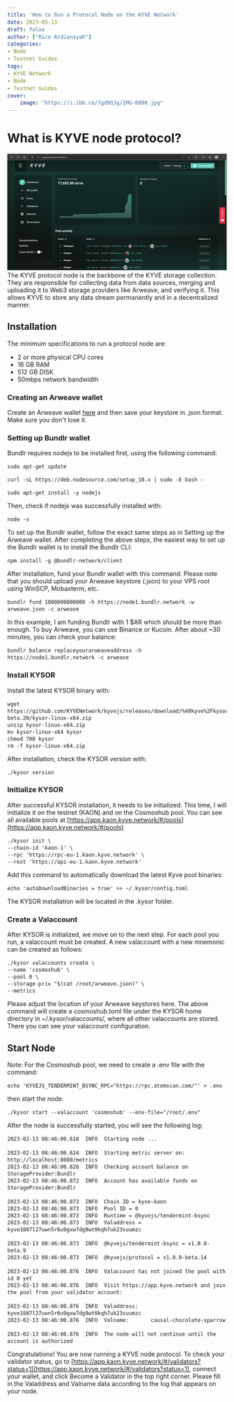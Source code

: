 ```yaml
---
title: 'How to Run a Protocol Node on the KYVE Network'
date: 2023-05-13
draft: false
author: ["Rico Ardiansyah"]
categories:
- Node
- Testnet Guides
tags:
- KYVE Network
- Node
- Testnet Guides
cover:
    image: "https://i.ibb.co/7gd9QJg/IMG-6090.jpg"
---
```

# What is KYVE node protocol?
![KYVE Web App dashboard](https://raw.githubusercontent.com/0xricoard/hugo-blog/main/static/img/kyve%20protocol.png)
The KYVE protocol node is the backbone of the KYVE storage collection. They are responsible for collecting data from data sources, merging and uploading it to Web3 storage providers like Arweave, and verifying it. This allows KYVE to store any data stream permanently and in a decentralized manner.

## Installation
The minimum specifications to run a protocol node are:
- 2 or more physical CPU cores
- 16 GB RAM
- 512 GB DISK
- 50mbps network bandwidth
### Creating an Arweave wallet
Create an Arweave wallet [here](https://arweave.app/add) and then save your keystore in .json format. Make sure you don't lose it.
### Setting up Bundlr wallet
Bundlr requires nodejs to be installed first, using the following command:
```
sudo apt-get update
```
```
curl -sL https://deb.nodesource.com/setup_18.x | sudo -E bash -
```
```
sudo apt-get install -y nodejs
```
Then, check if nodejs was successfully installed with:
```
node -v
```
To set up the Bundlr wallet, follow the exact same steps as in Setting up the Arweave wallet. After completing the above steps, the easiest way to set up the Bundlr wallet is to install the Bundlr CLI:
```
npm install -g @bundlr-network/client
```
After installation, fund your Bundlr wallet with this command. Please note that you should upload your Arweave keystore (.json) to your VPS root using WinSCP, Mobaxterm, etc.
```
bundlr fund 1000000000000 -h https://node1.bundlr.network -w arweave.json -c arweave
```
In this example, I am funding Bundlr with 1 $AR which should be more than enough. To buy Arweave, you can use Binance or Kucoin. After about ~30 minutes, you can check your balance:
```
bundlr balance replaceyourarweaveaddress -h https://node1.bundlr.network -c arweave
```
### Install KYSOR
Install the latest KYSOR binary with:
```
wget https://github.com/KYVENetwork/kyvejs/releases/download/%40kyve%2Fkysor%401.0.0-beta.20/kysor-linux-x64.zip
unzip kysor-linux-x64.zip
mv kysor-linux-x64 kysor
chmod 700 kysor
rm -f kysor-linux-x64.zip
```
After installation, check the KYSOR version with:
```
./kysor version
```
### Initialize KYSOR
After successful KYSOR installation, it needs to be initialized. This time, I will initialize it on the testnet (KAON) and on the Cosmoshub pool. You can see all available pools at [https://app.kaon.kyve.network/#/pools](https://app.kaon.kyve.network/#/pools)
```
./kysor init \
--chain-id 'kaon-1' \
--rpc 'https://rpc-eu-1.kaon.kyve.network' \
--rest 'https://api-eu-1.kaon.kyve.network'
```
Add this command to automatically download the latest Kyve pool binaries:
```
echo 'autoDownloadBinaries = true' >> ~/.kysor/config.toml
```
The KYSOR installation will be located in the .kysor folder.
### Create a Valaccount
After KYSOR is initialized, we move on to the next step. For each pool you run, a valaccount must be created. A new valaccount with a new mnemonic can be created as follows:
```
./kysor valaccounts create \
--name 'cosmoshub' \
--pool 0 \
--storage-priv "$(cat /root/arweave.json)" \
--metrics
```
Please adjust the location of your Arweave keystores here. The above command will create a cosmoshub.toml file under the KYSOR home directory in ~/.kysor/valaccounts/, where all other valaccounts are stored. There you can see your valaccount configuration.
## Start Node
Note: For the Cosmoshub pool, we need to create a .env file with the command:
```
echo 'KYVEJS_TENDERMINT_BSYNC_RPC="https://rpc.atomscan.com/"' > .env
``` 
then start the node:
```
./kysor start --valaccount 'cosmoshub' --env-file="/root/.env"
```
After the node is successfully started, you will see the following log:
```
2023-02-13 08:46:00.618  INFO  Starting node ...

2023-02-13 08:46:00.624  INFO  Starting metric server on: http://localhost:8080/metrics
2023-02-13 08:46:00.828  INFO  Checking account balance on StorageProvider:Bundlr
2023-02-13 08:46:00.872  INFO  Account has available funds on StorageProvider:Bundlr

2023-02-13 08:46:00.873  INFO  Chain ID = kyve-kaon
2023-02-13 08:46:00.873  INFO  Pool ID = 0
2023-02-13 08:46:00.873  INFO  Runtime = @kyvejs/tendermint-bsync
2023-02-13 08:46:00.873  INFO  Valaddress = kyve1887l27uwn5r6u9gxw7dg9wt0kqh7uk23suumzc

2023-02-13 08:46:00.873  INFO  @kyvejs/tendermint-bsync = v1.0.0-beta.9
2023-02-13 08:46:00.873  INFO  @kyvejs/protocol = v1.0.0-beta.14

2023-02-13 08:46:00.876  INFO  Valaccount has not joined the pool with id 0 yet
2023-02-13 08:46:00.876  INFO  Visit https://app.kyve.network and join the pool from your validator account:

2023-02-13 08:46:00.876  INFO  Valaddress:    kyve1887l27uwn5r6u9gxw7dg9wt0kqh7uk23suumzc
2023-02-13 08:46:00.876  INFO  Valname:       causal-chocolate-sparrow

2023-02-13 08:46:00.876  INFO  The node will not continue until the account is authorized
```
Congratulations! You are now running a KYVE node protocol. To check your validator status, go to [https://app.kaon.kyve.network/#/validators?status=1](https://app.kaon.kyve.network/#/validators?status=1), connect your wallet, and click Become a Validator in the top right corner. Please fill in the Valaddress and Valname data according to the log that appears on your node.
